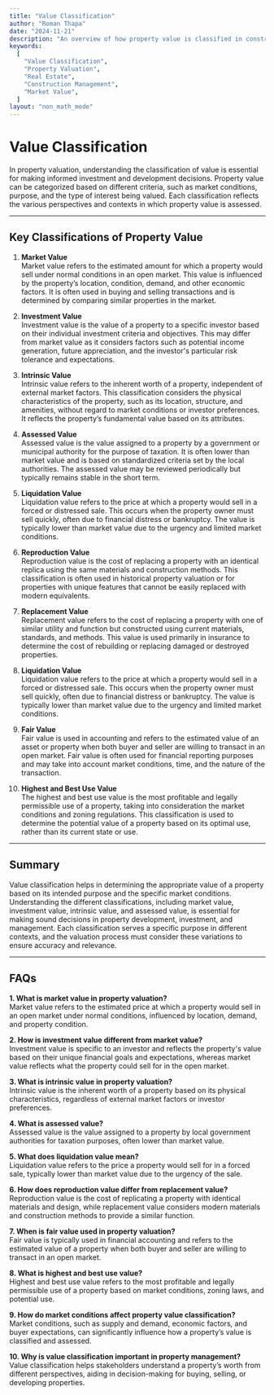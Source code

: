 ```yaml
---
title: "Value Classification"
author: "Roman Thapa"
date: "2024-11-21"
description: "An overview of how property value is classified in construction and real estate markets."
keywords:
  [
    "Value Classification",
    "Property Valuation",
    "Real Estate",
    "Construction Management",
    "Market Value",
  ]
layout: "non_math_mode"
---
```


# Value Classification

In property valuation, understanding the classification of value is essential for making informed investment and development decisions. Property value can be categorized based on different criteria, such as market conditions, purpose, and the type of interest being valued. Each classification reflects the various perspectives and contexts in which property value is assessed.

---

## Key Classifications of Property Value

1. **Market Value**  
   Market value refers to the estimated amount for which a property would sell under normal conditions in an open market. This value is influenced by the property’s location, condition, demand, and other economic factors. It is often used in buying and selling transactions and is determined by comparing similar properties in the market.

2. **Investment Value**  
   Investment value is the value of a property to a specific investor based on their individual investment criteria and objectives. This may differ from market value as it considers factors such as potential income generation, future appreciation, and the investor's particular risk tolerance and expectations.

3. **Intrinsic Value**  
   Intrinsic value refers to the inherent worth of a property, independent of external market factors. This classification considers the physical characteristics of the property, such as its location, structure, and amenities, without regard to market conditions or investor preferences. It reflects the property’s fundamental value based on its attributes.

4. **Assessed Value**  
   Assessed value is the value assigned to a property by a government or municipal authority for the purpose of taxation. It is often lower than market value and is based on standardized criteria set by the local authorities. The assessed value may be reviewed periodically but typically remains stable in the short term.

5. **Liquidation Value**  
   Liquidation value refers to the price at which a property would sell in a forced or distressed sale. This occurs when the property owner must sell quickly, often due to financial distress or bankruptcy. The value is typically lower than market value due to the urgency and limited market conditions.

6. **Reproduction Value**  
   Reproduction value is the cost of replacing a property with an identical replica using the same materials and construction methods. This classification is often used in historical property valuation or for properties with unique features that cannot be easily replaced with modern equivalents.

7. **Replacement Value**  
   Replacement value refers to the cost of replacing a property with one of similar utility and function but constructed using current materials, standards, and methods. This value is used primarily in insurance to determine the cost of rebuilding or replacing damaged or destroyed properties.

8. **Liquidation Value**  
   Liquidation value refers to the price at which a property would sell in a forced or distressed sale. This occurs when the property owner must sell quickly, often due to financial distress or bankruptcy. The value is typically lower than market value due to the urgency and limited market conditions.

9. **Fair Value**  
   Fair value is used in accounting and refers to the estimated value of an asset or property when both buyer and seller are willing to transact in an open market. Fair value is often used for financial reporting purposes and may take into account market conditions, time, and the nature of the transaction.

10. **Highest and Best Use Value**  
    The highest and best use value is the most profitable and legally permissible use of a property, taking into consideration the market conditions and zoning regulations. This classification is used to determine the potential value of a property based on its optimal use, rather than its current state or use.

---

## Summary

Value classification helps in determining the appropriate value of a property based on its intended purpose and the specific market conditions. Understanding the different classifications, including market value, investment value, intrinsic value, and assessed value, is essential for making sound decisions in property development, investment, and management. Each classification serves a specific purpose in different contexts, and the valuation process must consider these variations to ensure accuracy and relevance.

---

## FAQs

**1. What is market value in property valuation?**  
 Market value refers to the estimated price at which a property would sell in an open market under normal conditions, influenced by location, demand, and property condition.

**2. How is investment value different from market value?**  
 Investment value is specific to an investor and reflects the property's value based on their unique financial goals and expectations, whereas market value reflects what the property could sell for in the open market.

**3. What is intrinsic value in property valuation?**  
 Intrinsic value is the inherent worth of a property based on its physical characteristics, regardless of external market factors or investor preferences.

**4. What is assessed value?**  
 Assessed value is the value assigned to a property by local government authorities for taxation purposes, often lower than market value.

**5. What does liquidation value mean?**  
 Liquidation value refers to the price a property would sell for in a forced sale, typically lower than market value due to the urgency of the sale.

**6. How does reproduction value differ from replacement value?**  
 Reproduction value is the cost of replicating a property with identical materials and design, while replacement value considers modern materials and construction methods to provide a similar function.

**7. When is fair value used in property valuation?**  
 Fair value is typically used in financial accounting and refers to the estimated value of a property when both buyer and seller are willing to transact in an open market.

**8. What is highest and best use value?**  
 Highest and best use value refers to the most profitable and legally permissible use of a property based on market conditions, zoning laws, and potential use.

**9. How do market conditions affect property value classification?**  
 Market conditions, such as supply and demand, economic factors, and buyer expectations, can significantly influence how a property’s value is classified and assessed.

**10. Why is value classification important in property management?**  
 Value classification helps stakeholders understand a property’s worth from different perspectives, aiding in decision-making for buying, selling, or developing properties.
